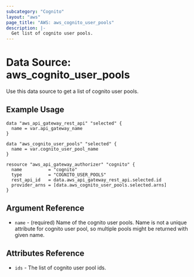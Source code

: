 ```yaml
---
subcategory: "Cognito"
layout: "aws"
page_title: "AWS: aws_cognito_user_pools"
description: |-
  Get list of cognito user pools.
---
```


# Data Source: aws_cognito_user_pools

Use this data source to get a list of cognito user pools.

## Example Usage

```hcl
data "aws_api_gateway_rest_api" "selected" {
  name = var.api_gateway_name
}

data "aws_cognito_user_pools" "selected" {
  name = var.cognito_user_pool_name
}

resource "aws_api_gateway_authorizer" "cognito" {
  name          = "cognito"
  type          = "COGNITO_USER_POOLS"
  rest_api_id   = data.aws_api_gateway_rest_api.selected.id
  provider_arns = [data.aws_cognito_user_pools.selected.arns]
}
```

## Argument Reference

* `name` - (required) Name of the cognito user pools. Name is not a unique attribute for cognito user pool, so multiple pools might be returned with given name.


## Attributes Reference

* `ids` - The list of cognito user pool ids.

